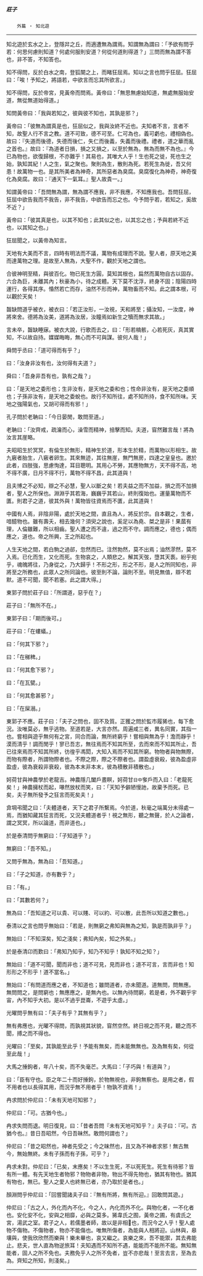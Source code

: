 

##### 莊子
　　`外篇 ‧ 知北遊`

* * *

知北遊於玄水之上，登隱弅之丘，而適遭無為謂焉。知謂無為謂曰：「予欲有問乎若：何思何慮則知道？何處何服則安道？何從何道則得道？」三問而無為謂不答也，非不答，不知答也。

知不得問，反於白水之南，登狐闋之上，而睹狂屈焉。知以之言也問乎狂屈。狂屈曰：「唉！予知之，將語若，中欲言而忘其所欲言。」

知不得問，反於帝宮，見黃帝而問焉。黃帝曰：「無思無慮始知道，無處無服始安道，無從無道始得道。」

知問黃帝曰：「我與若知之，彼與彼不知也，其孰是邪？」

黃帝曰：「彼無為謂真是也，狂屈似之，我與汝終不近也。夫知者不言，言者不知，故聖人行不言之教。道不可致，德不可至。仁可為也，義可虧也，禮相偽也。故曰：『失道而後德，失德而後仁，失仁而後義，失義而後禮。禮者，道之華而亂之首也。』故曰：『為道者日損，損之又損之，以至於無為，無為而無不為也。』今已為物也，欲復歸根，不亦難乎！其易也，其唯大人乎！生也死之徙，死也生之始，孰知其紀！人之生，氣之聚也。聚則為生，散則為死。若死生為徙，吾又何患！故萬物一也。是其所美者為神奇，其所惡者為臭腐。臭腐復化為神奇，神奇復化為臭腐。故曰：『通天下一氣耳。』聖人故貴一。」

知謂黃帝曰：「吾問無為謂，無為謂不應我，非不我應，不知應我也。吾問狂屈，狂屈中欲告我而不我告，非不我告，中欲告而忘之也。今予問乎若，若知之，奚故不近？」

黃帝曰：「彼其真是也，以其不知也；此其似之也，以其忘之也；予與若終不近也，以其知之也。」

狂屈聞之，以黃帝為知言。

天地有大美而不言，四時有明法而不議，萬物有成理而不說。聖人者，原天地之美而達萬物之理。是故至人無為，大聖不作，觀於天地之謂也。

合彼神明至精，與彼百化。物已死生方圓，莫知其根也，扁然而萬物自古以固存。六合為巨，未離其內；秋豪為小，待之成體。天下莫不沈浮，終身不固；陰陽四時運行，各得其序。惛然若亡而存，油然不形而神，萬物畜而不知。此之謂本根，可以觀於天矣！

齧缺問道乎被衣，被衣曰：「若正汝形，一汝視，天和將至；攝汝知，一汝度，神將來舍。德將為汝美，道將為汝居，汝瞳焉如新生之犢而無求其故。」

言未卒，齧缺睡寐。被衣大說，行歌而去之，曰：「形若槁骸，心若死灰，真其實知，不以故自持。媒媒晦晦，無心而不可與謀。彼何人哉！」

舜問乎丞曰：「道可得而有乎？」

曰：「汝身非汝有也，汝何得有夫道？」

舜曰：「吾身非吾有也，孰有之哉？」

曰：「是天地之委形也；生非汝有，是天地之委和也；性命非汝有，是天地之委順也；子孫非汝有，是天地之委蛻也。故行不知所往，處不知所持，食不知所味。天地之強陽氣也，又胡可得而有邪！」

孔子問於老聃曰：「今日晏閒，敢問至道。」

老聃曰：「汝齊戒，疏瀹而心，澡雪而精神，掊擊而知。夫道，窅然難言哉！將為汝言其崖略。

夫昭昭生於冥冥，有倫生於無形，精神生於道，形本生於精，而萬物以形相生。故九竅者胎生，八竅者卵生。其來無迹，其往無崖，無門無房，四達之皇皇也。邀於此者，四肢強，思慮恂達，耳目聰明。其用心不勞，其應物無方，天不得不高，地不得不廣，日月不得不行，萬物不得不昌，此其道與！

且夫博之不必知，辯之不必慧，聖人以斷之矣！若夫益之而不加益，損之而不加損者，聖人之所保也。淵淵乎其若海，巍巍乎其若山，終則復始也。運量萬物而不匱。則君子之道，彼其外與！萬物皆往資焉而不匱，此其道與！

中國有人焉，非陰非陽，處於天地之間，直且為人，將反於宗。自本觀之，生者，喑醷物也。雖有壽夭，相去幾何？須臾之說也，奚足以為堯、桀之是非！果蓏有理，人倫雖難，所以相齒。聖人遭之而不違，過之而不守。調而應之，德也；偶而應之，道也。帝之所興，王之所起也。

人生天地之間，若白駒之過郤，忽然而已。注然勃然，莫不出焉；油然漻然，莫不入焉。已化而生，又化而死。生物哀之，人類悲之。解其天弢，墮其天袠。紛乎宛乎，魂魄將往，乃身從之，乃大歸乎！不形之形，形之不形，是人之所同知也，非將至之所務也，此眾人之所同論也。彼至則不論，論則不至。明見無值，辯不若默。道不可聞，聞不若塞。此之謂大得。」

東郭子問於莊子曰：「所謂道，惡乎在？」

莊子曰：「無所不在。」

東郭子曰：「期而後可。」

莊子曰：「在螻蟻。」

曰：「何其下邪？」

曰：「在稊稗。」

曰：「何其愈下邪？」

曰：「在瓦甓。」

曰：「何其愈甚邪？」

曰：「在屎溺。」

東郭子不應。莊子曰：「夫子之問也，固不及質。正獲之問於監市履狶也，每下愈況。汝唯莫必，無乎逃物。至道若是，大言亦然。周遍咸三者，異名同實，其指一也。嘗相與遊乎無何有之宮，同合而論，無所終窮乎！嘗相與無為乎！澹而靜乎！漠而清乎！調而閒乎！寥已吾志，無往焉而不知其所至，去而來而不知其所止，吾已往來焉而不知其所終，彷徨乎馮閎，大知入焉而不知其所窮。物物者與物無際，而物有際者，所謂物際者也。不際之際，際之不際者也。謂盈虛衰殺，彼為盈虛非盈虛，彼為衰殺非衰殺，彼為本末非本末，彼為積散非積散也。」

妸荷甘與神農學於老龍吉。神農隱几闔戶晝瞑，妸荷甘`日中`奓戶而入曰：「老龍死矣！」神農擁杖而起，嚗然放杖而笑，曰：「天知予僻陋慢訑，故棄予而死。已矣，夫子無所發予之狂言而死矣夫！」

弇堈弔聞之曰：「夫體道者，天下之君子所繫焉。今於道，秋毫之端萬分未得處一焉，而猶知藏其狂言而死，又況夫體道者乎！視之無形，聽之無聲，於人之論者，謂之冥冥，所以論道，而非道也。」

於是泰清問乎無窮曰：「子知道乎？」

無窮曰：「吾不知。」

又問乎無為，無為曰：「吾知道。」

曰：「子之知道，亦有數乎？」

曰：「有。」

曰：「其數若何？」

無為曰：「吾知道之可以貴、可以賤、可以約、可以散，此吾所以知道之數也。」

泰清以之言也問乎無始曰：「若是，則無窮之弗知與無為之知，孰是而孰非乎？」

無始曰：「不知深矣，知之淺矣；弗知內矣，知之外矣。」

於是泰清卬而歎曰：「弗知乃知乎，知乃不知乎！孰知不知之知？」

無始曰：「道不可聞，聞而非也；道不可見，見而非也；道不可言，言而非也！知形形之不形乎！道不當名。」

無始曰：「有問道而應之者，不知道也；雖問道者，亦未聞道。道無問，問無應。無問問之，是問窮也；無應應之，是無內也。以無內待問窮，若是者，外不觀乎宇宙，內不知乎大初。是以不過乎崑崙，不遊乎太虛。」

光曜問乎無有曰：「夫子有乎？其無有乎？」

無有弗應也，光曜不得問，而孰視其狀貌，窅然空然。終日視之而不見，聽之而不聞，搏之而不得也。

光曜曰：「至矣，其孰能至此乎！予能有無矣，而未能無無也。及為無有矣，何從至此哉！」

大馬之捶鉤者，年八十矣，而不失毫芒。大馬曰：「子巧與！有道與？」

曰：「臣有守也。臣之年二十而好捶鉤，於物無視也，非鉤無察也。是用之者，假不用者也以長得其用，而況乎無不用者乎！物孰不資焉！」

冉求問於仲尼曰：「未有天地可知邪？」

仲尼曰：「可。古猶今也。」

冉求失問而退。明日復見，曰：「昔者吾問『未有天地可知乎？』夫子曰：『可。古猶今也。』昔日吾昭然，今日吾昧然。敢問何謂也？」

仲尼曰：「昔之昭然也，神者先受之；今之昧然也，且又為不神者求邪！無古無今，無始無終。未有子孫而有子孫，可乎？」

冉求未對。仲尼曰：「已矣，末應矣！不以生生死，不以死死生。死生有待邪？皆有所一體。有先天地生者物邪？物物者非物，物出不得先物也，猶其有物也。猶其有物也，無已。聖人之愛人也終無已者，亦乃取於是者也。」

顏淵問乎仲尼曰：「回嘗聞諸夫子曰：『無有所將，無有所迎。』回敢問其遊。」

仲尼曰：「古之人，外化而內不化，今之人，內化而外不化。與物化者，一不化者也。安化安不化，安與之相靡，必與之莫多。狶韋氏之囿，黃帝之圃，有虞氏之宮，湯武之室。君子之人，若儒墨者師，故以是非相𩐈也，而況今之人乎！聖人處物不傷物。不傷物者，物亦不能傷也。唯無所傷者，為能與人相將迎。山林與，皋壤與，使我欣欣然而樂與！樂未畢也，哀又繼之。哀樂之來，吾不能禦，其去弗能止。悲夫，世人直為物逆旅耳！夫知遇而不知所不遇，能能而不能所不能。無知無能者，固人之所不免也。夫務免乎人之所不免者，豈不亦悲哉！至言去言，至為去為。齊知之所知，則淺矣。」

* * *

